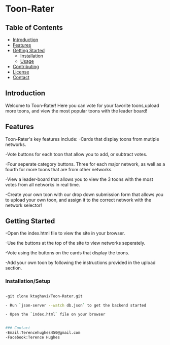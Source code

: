# Toon-Rater


## Table of Contents

- [Introduction](#introduction)
- [Features](#features)
- [Getting Started](#getting-started)
  - [Installation](#installation)
  - [Usage](#usage)
- [Contributing](#contributing)
- [License](#license)
- [Contact](#contact)

## Introduction

Welcome to Toon-Rater! Here you can vote for your favorite toons,upload more toons, and view the most popular toons with the leader board!

## Features

Toon-Rater's key features include: 
-Cards that display toons from mutiple networks.

-Vote buttons for each toon that allow you to add, or subtract votes.

-Four seperate category buttons. Three for each major network, as well as a fourth for more toons that are from other networks.

-View a leader-board that allows you to view the 3 toons with the most votes from all networks in real time.

-Create your own toon with our drop down submission form that allows you to upload your own toon, and assign it to the correct network with the network selector!



## Getting Started

-Open the index.html file to view the site in your browser.

-Use the buttons at the top of the site to view networks seperately.

-Vote using the buttons on the cards that display the toons.

-Add your own toon by following the instructions provided in the upload section.

### Installation/Setup
```bash

-git clone ktaghavi/Toon-Rater.git

- Run `json-server --watch db.json` to get the backend started

- Open the `index.html` file on your browser


### Contact
-Email:Terencehughes450@gmail.com
-Facebook:Terence Hughes